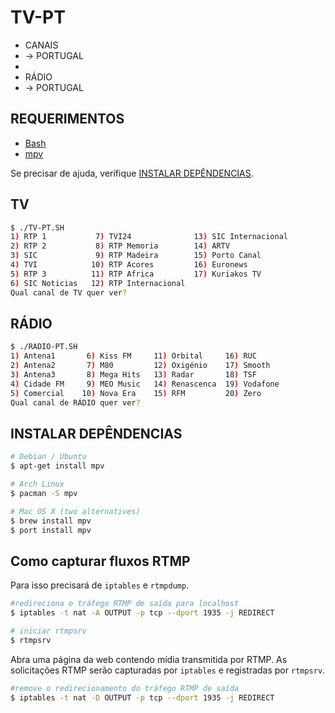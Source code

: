 
TV-PT
============

- CANAIS
- -> PORTUGAL
- 
- RÁDIO
- -> PORTUGAL

REQUERIMENTOS
-----

- [Bash](https://www.gnu.org/software/bash/)
- [mpv](https://mpv.io/)

Se precisar de ajuda, verifique [INSTALAR DEPÊNDENCIAS](#INSTALAR-DEPÊNDENCIAS).


TV
-----

```bash
$ ./TV-PT.SH 
1) RTP 1           7) TVI24              13) SIC Internacional
2) RTP 2           8) RTP Memoria        14) ARTV
3) SIC             9) RTP Madeira        15) Porto Canal
4) TVI            10) RTP Acores         16) Euronews
5) RTP 3          11) RTP Africa         17) Kuriakos TV
6) SIC Noticias   12) RTP Internacional
Qual canal de TV quer ver?
```

RÁDIO
-----

```bash
$ ./RADIO-PT.SH
1) Antena1       6) Kiss FM     11) Orbital     16) RUC
2) Antena2       7) M80         12) Oxigénio    17) Smooth
3) Antena3       8) Mega Hits   13) Radar       18) TSF
4) Cidade FM     9) MEO Music   14) Renascenca  19) Vodafone
5) Comercial    10) Nova Era    15) RFM         20) Zero
Qual canal de RÁDIO quer ver?
```


INSTALAR DEPÊNDENCIAS
-----

```bash
# Debian / Ubuntu
$ apt-get install mpv
```

```bash
# Arch Linux
$ pacman -S mpv
```

```bash
# Mac OS X (two alternatives)
$ brew install mpv
$ port install mpv
```

Como capturar fluxos RTMP
-----

Para isso precisará de `iptables` e `rtmpdump`.

```bash
#redireciona o tráfego RTMP de saída para localhost
$ iptables -t nat -A OUTPUT -p tcp --dport 1935 -j REDIRECT
```

```bash
# iniciar rtmpsrv
$ rtmpsrv
```

Abra uma página da web contendo mídia transmitida por RTMP.
As solicitações RTMP serão capturadas por `iptables` e registradas por `rtmpsrv`.

```bash
#remove o redirecionamento do tráfego RTMP de saída
$ iptables -t nat -D OUTPUT -p tcp --dport 1935 -j REDIRECT
```
